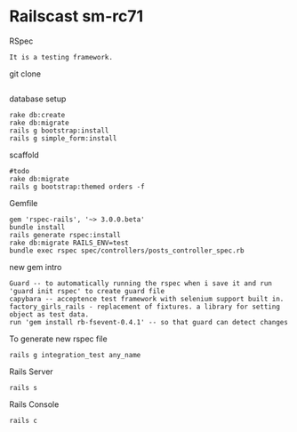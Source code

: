 Railscast sm-rc71
===================
RSpec
```
It is a testing framework.
```

git clone
```

```
database setup
```
rake db:create
rake db:migrate
rails g bootstrap:install
rails g simple_form:install
```
scaffold
```
#todo
rake db:migrate
rails g bootstrap:themed orders -f
````
Gemfile
```
gem 'rspec-rails', '~> 3.0.0.beta'
bundle install
rails generate rspec:install
rake db:migrate RAILS_ENV=test
bundle exec rspec spec/controllers/posts_controller_spec.rb
```
new gem intro
```
Guard -- to automatically running the rspec when i save it and run 'guard init rspec' to create guard file
capybara -- acceptence test framework with selenium support built in.
factory_girls_rails - replacement of fixtures. a library for setting object as test data.
run 'gem install rb-fsevent-0.4.1' -- so that guard can detect changes
```
To generate new rspec file
```
rails g integration_test any_name
```
Rails Server
```
rails s
```
Rails Console
```
rails c
```